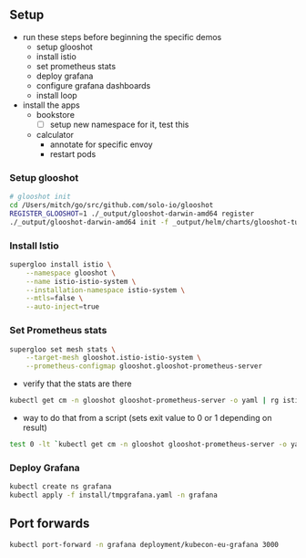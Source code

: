 

## Setup
- run these steps before beginning the specific demos
  - setup glooshot
  - install istio
  - set prometheus stats
  - deploy grafana
  - configure grafana dashboards
  - install loop
- install the apps
  - bookstore
    - [ ] setup new namespace for it, test this
  - calculator
    - annotate for specific envoy
    - restart pods

### Setup glooshot
```bash
# glooshot init
cd /Users/mitch/go/src/github.com/solo-io/glooshot
REGISTER_GLOOSHOT=1 ./_output/glooshot-darwin-amd64 register
./_output/glooshot-darwin-amd64 init -f _output/helm/charts/glooshot-tute2e7.tgz
```

### Install Istio
```bash
supergloo install istio \
    --namespace glooshot \
    --name istio-istio-system \
    --installation-namespace istio-system \
    --mtls=false \
    --auto-inject=true
```

### Set Prometheus stats
```bash
supergloo set mesh stats \
    --target-mesh glooshot.istio-istio-system \
    --prometheus-configmap glooshot.glooshot-prometheus-server
```
- verify that the stats are there
```bash
kubectl get cm -n glooshot glooshot-prometheus-server -o yaml | rg istio
```
- way to do that from a script (sets exit value to 0 or 1 depending on result)
```bash
test 0 -lt `kubectl get cm -n glooshot glooshot-prometheus-server -o yaml | rg istio|wc -l`
```

### Deploy Grafana
```bash
kubectl create ns grafana
kubectl apply -f install/tmpgrafana.yaml -n grafana
```



## Port forwards
```bash
kubectl port-forward -n grafana deployment/kubecon-eu-grafana 3000
```
